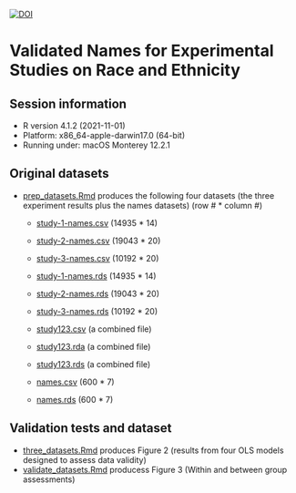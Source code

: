 [![DOI](https://zenodo.org/badge/397743538.svg)](https://zenodo.org/badge/latestdoi/397743538)

# Validated Names for Experimental Studies on Race and Ethnicity

## Session information 

* R version 4.1.2 (2021-11-01)
* Platform: x86_64-apple-darwin17.0 (64-bit)
* Running under: macOS Monterey 12.2.1

## Original datasets

* [prep_datasets.Rmd](https://github.com/jaeyk/validated_names/blob/main/code/prep_datasets.Rmd) produces the following four datasets (the three experiment results plus the names datasets) (row # * column #)
 
  * [study-1-names.csv](https://github.com/jaeyk/validated_names/blob/main/data_outputs/study-1-names.csv) (14935 * 14) 
  * [study-2-names.csv](https://github.com/jaeyk/validated_names/blob/main/data_outputs/study-2-names.csv) (19043 * 20)
  * [study-3-names.csv](https://github.com/jaeyk/validated_names/blob/main/data_outputs/study-3-names.csv) (10192 * 20)
 
  * [study-1-names.rds](https://github.com/jaeyk/validated_names/blob/main/data_outputs/study-1-names.rds) (14935 * 14) 
  * [study-2-names.rds](https://github.com/jaeyk/validated_names/blob/main/data_outputs/study-2-names.rds) (19043 * 20)
  * [study-3-names.rds](https://github.com/jaeyk/validated_names/blob/main/data_outputs/study-3-names.rds) (10192 * 20)

  * [study123.csv](https://github.com/jaeyk/validated_names/blob/main/data_outputs/study123.csv) (a combined file)
  * [study123.rda](https://github.com/jaeyk/validated_names/blob/main/data_outputs/study123.rda) (a combined file)
  * [study123.rds](https://github.com/jaeyk/validated_names/blob/main/data_outputs/study123.rds) (a combined file)
  
  * [names.csv](https://github.com/jaeyk/validated_names/blob/main/data_outputs/names.csv) (600 * 7)
  * [names.rds](https://github.com/jaeyk/validated_names/blob/main/data_outputs/names.rds) (600 * 7)

## Validation tests and dataset

* [three_datasets.Rmd](https://github.com/jaeyk/validated_names/blob/main/code/three_datasets.Rmd) produces Figure 2 (results from four OLS models designed to assess data validity)
* [validate_datasets.Rmd](https://github.com/jaeyk/validated_names/blob/main/code/validate_datasets.Rmd) producess Figure 3 (Within and between group assessments) 
